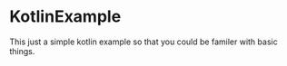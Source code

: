# KotlinExample


This just a simple kotlin example so that you could be familer with basic things.
